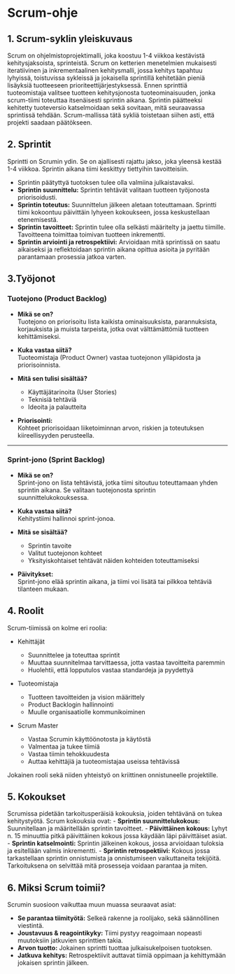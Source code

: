 # Scrum-ohje

## 1. Scrum-syklin yleiskuvaus 
Scrum on ohjelmistoprojektimalli, joka koostuu 1-4 viikkoa kestävistä kehitysjaksoista, sprinteistä. Scrum on ketterien menetelmien mukaisesti iteratiivinen ja inkrementaalinen kehitysmalli, jossa kehitys tapahtuu lyhyissä, toistuvissa sykleissä ja jokaisella sprintillä kehitetään pieniä lisäyksiä tuotteeseen prioriteettijärjestyksessä. Ennen sprinttiä tuoteomistaja valitsee tuotteen kehitysjonosta tuoteominaisuuden, jonka scrum-tiimi toteuttaa itsenäisesti sprintin aikana. Sprintin päätteeksi kehitetty tuoteversio katselmoidaan sekä sovitaan, mitä seuraavassa sprintissä tehdään. Scrum-mallissa tätä sykliä toistetaan siihen asti, että projekti saadaan päätökseen. 


## 2. Sprintit
Sprintti on Scrumin ydin. Se on ajallisesti rajattu jakso, joka yleensä kestää 1-4 viikkoa. Sprintin aikana tiimi keskittyy tiettyihin tavoitteisiin.
- Sprintin päätyttyä tuotoksen tulee olla valmiina julkaistavaksi.
- **Sprintin suunnittelu:** Sprintin tehtävät valitaan tuotteen työjonosta priorisoidusti.
- **Sprintin toteutus:** Suunnittelun jälkeen aletaan toteuttamaan. Sprintti tiimi kokoontuu päivittäin lyhyeen kokoukseen, jossa keskustellaan etenemisestä.
- **Sprintin tavoitteet:** Sprintin tulee olla selkästi määritelty ja jaettu tiimille. Tavoitteena toimittaa toimivan tuotteen inkrementti.
- **Sprintin arviointi ja retrospektiivi:**  Arvioidaan mitä sprintissä on saatu aikaiseksi ja reflektoidaan sprintin aikana opittua asioita ja pyritään parantamaan prosessia jatkoa varten.


## 3.Työjonot

### Tuotejono (Product Backlog)

- **Mikä se on?**  
  Tuotejono on priorisoitu lista kaikista ominaisuuksista, parannuksista, korjauksista ja muista tarpeista, jotka ovat välttämättömiä tuotteen kehittämiseksi.

- **Kuka vastaa siitä?**  
  Tuoteomistaja (Product Owner) vastaa tuotejonon ylläpidosta ja priorisoinnista.

- **Mitä sen tulisi sisältää?**  
  - Käyttäjätarinoita (User Stories)  
  - Teknisiä tehtäviä  
  - Ideoita ja palautteita  

- **Priorisointi:**  
  Kohteet priorisoidaan liiketoiminnan arvon, riskien ja toteutuksen kiireellisyyden perusteella.

---

### Sprint-jono (Sprint Backlog)

- **Mikä se on?**  
  Sprint-jono on lista tehtävistä, jotka tiimi sitoutuu toteuttamaan yhden sprintin aikana. Se valitaan tuotejonosta sprintin suunnittelukokouksessa.

- **Kuka vastaa siitä?**  
  Kehitystiimi hallinnoi sprint-jonoa.

- **Mitä se sisältää?**  
  - Sprintin tavoite  
  - Valitut tuotejonon kohteet  
  - Yksityiskohtaiset tehtävät näiden kohteiden toteuttamiseksi  

- **Päivitykset:**  
  Sprint-jono elää sprintin aikana, ja tiimi voi lisätä tai pilkkoa tehtäviä tilanteen mukaan.



## 4. Roolit

Scrum-tiimissä on kolme eri roolia: 

* Kehittäjät
    * Suunnittelee ja toteuttaa sprintit
    *  Muuttaa suunnitelmaa tarvittaessa, jotta vastaa tavoitteita paremmin
    * Huolehtii, että lopputulos vastaa standardeja ja pyydettyä

* Tuoteomistaja
    * Tuotteen tavoitteiden ja vision määrittely
    * Product Backlogin hallinnointi
    * Muulle organisaatiolle kommunikoiminen

* Scrum Master
    * Vastaa Scrumin käyttöönotosta ja käytöstä
    *   Valmentaa ja tukee tiimiä
    * Vastaa tiimin tehokkuudesta
    * Auttaa kehittäjiä ja tuoteomistajaa useissa tehtävissä

 Jokainen rooli sekä niiden yhteistyö on kriittinen onnistuneelle projektille.   

## 5. Kokoukset
Scrumissa pidetään tarkoitusperäisiä kokouksia, joiden tehtävänä on tukea kehitystyötä. Scrum kokouksia ovat:
    - **Sprintin suunnittelukokous:** Suunnitellaan ja määritellään sprintin tavoitteet.
    - **Päivittäinen kokous:** Lyhyt n. 15 minuuttia pitkä päivittäinen kokous jossa käydään läpi päivittäiset asiat.
    - **Sprintin katselmointi:** Sprintin jälkeinen kokous, jossa arvioidaan tuloksia ja esitellään valmis inkrementti.
    - **Sprintin retrospektiivi:** Kokous jossa tarkastellaan sprintin onnistumista ja onnistumiseen vaikuttaneita tekijöitä. Tarkoituksena on selvittää mitä prosesseja voidaan parantaa ja miten.

## 6. Miksi Scrum toimii?
Scrumin suosioon vaikuttaa muun muassa seuraavat asiat:
- **Se parantaa tiimityötä:** Selkeä rakenne ja roolijako, sekä säännöllinen viestintä.
- **Joustavuus & reagointikyky:** Tiimi pystyy reagoimaan nopeasti muutoksiin jatkuvien sprinttien takia.
- **Arvon tuotto:** Jokainen sprintti tuottaa julkaisukelpoisen tuotoksen.
- **Jatkuva kehitys:** Retrospektiivit auttavat tiimiä oppimaan ja kehittymään jokaisen sprintin jälkeen.

